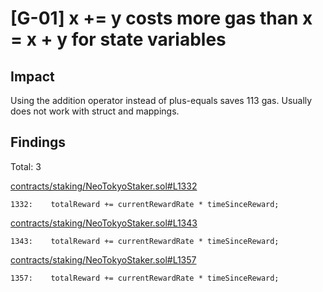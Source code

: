 # [G-01] x += y costs more gas than x = x + y for state variables

## Impact

Using the addition operator instead of plus-equals saves 113 gas. Usually does not work with struct and mappings.

## Findings

Total: 3


[contracts/staking/NeoTokyoStaker.sol#L1332](https://github.com/code-423n4/2023-03-neotokyo/tree/main//contracts/staking/NeoTokyoStaker.sol#L1332)

```solidity
1332:    totalReward += currentRewardRate * timeSinceReward;
```

[contracts/staking/NeoTokyoStaker.sol#L1343](https://github.com/code-423n4/2023-03-neotokyo/tree/main//contracts/staking/NeoTokyoStaker.sol#L1343)

```solidity
1343:    totalReward += currentRewardRate * timeSinceReward;
```

[contracts/staking/NeoTokyoStaker.sol#L1357](https://github.com/code-423n4/2023-03-neotokyo/tree/main//contracts/staking/NeoTokyoStaker.sol#L1357)

```solidity
1357:    totalReward += currentRewardRate * timeSinceReward;
```
